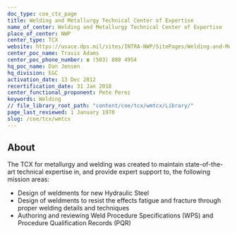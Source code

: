 ```yaml
---
doc_type: coe_ctx_page 
title: Welding and Metallurgy Technical Center of Expertise
name_of_center: Welding and Metallurgy Technical Center of Expertise
place_of_center: NWP
center_type: TCX
website: https://usace.dps.mil/sites/INTRA-NWP/SitePages/Welding-and-Metallurgy-Technical-Center.aspx?web=1
center_poc_name: Travis Adams
center_poc_phone_number: ☎ (503) 808 4954
hq_poc_name: Dan Jensen
hq_division: E&C
activation_date: 13 Dec 2012
recertification_date: 31 Jan 2018
center_functional_proponent: Pete Perez
keywords: Welding
// file_library_root_path: "content/coe/tcx/wmtcx/Library/" 
page_last_reviewed: 1 January 1970 
slug: /coe/tcx/wmtcx
---
```


## About 

The TCX for metallurgy and welding was created to maintain state-of-the-art technical expertise in, and provide expert support to, the following mission areas:
<ul>
    <li>Design of weldments for new Hydraulic Steel</li>
    <li>Design of weldments to resist the effects fatigue and fracture through proper welding details and techniques</li>
    <li>Authoring and reviewing Weld Procedure Specifications (WPS) and Procedure Qualification Records (PQR)</li>
</ul>

 

